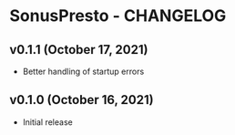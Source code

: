# SonusPresto - CHANGELOG


## v0.1.1 (October 17, 2021)

- Better handling of startup errors


## v0.1.0 (October 16, 2021)

- Initial release

